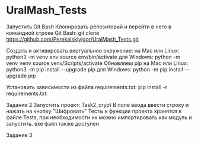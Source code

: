 # UralMash_Tests

Запустить Git Bash Клонировать репозиторий и перейти в него в командной строке Git Bash: git clone https://github.com/Perekalskiyigor/UralMash_Tests.git

Cоздать и активировать виртуальное окружение: на Mac или Linux: python3 -m venv env source env/bin/activate для Windows: python -m venv venv source venv/Scripts/activate Обновляем pip на Mac или Linux: python3 -m pip install --upgrade pip для Windows: python -m pip install --upgrade pip

Установить зависимости из файла requirements.txt: pip install -r requirements.txt:

Задание 2
Запустить проект: Task2_crypt
В поле ввода ввести строку и нажать на кнопку "Шифровать"
Тесты к функции проекта хранятся в файле Tests, при необходимости их можно импортировать как модуль и запустить.
exe файл также доступен


Задание 3
